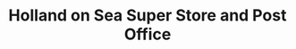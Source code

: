 ---
title: "Holland on Sea Super Store and Post Office"
url: /clacton-on-sea/holland-on-sea-super-store-and-post-office/
shop: Lebensmittel
---